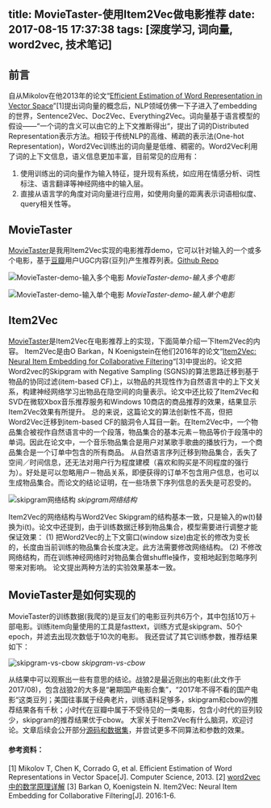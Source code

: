 title: MovieTaster-使用Item2Vec做电影推荐
date: 2017-08-15 17:37:38
tags: [深度学习, 词向量, word2vec, 技术笔记]
---

## 前言

自从Mikolov在他2013年的论文“[Efficient Estimation of Word Representation in Vector Space](https://arxiv.org/abs/1301.3781)”[1]提出词向量的概念后，NLP领域仿佛一下子进入了embedding的世界，Sentence2Vec、Doc2Vec、Everything2Vec。词向量基于语言模型的假设——“一个词的含义可以由它的上下文推断得出“，提出了词的Distributed Representation表示方法。相较于传统NLP的高维、稀疏的表示法(One-hot Representation)，Word2Vec训练出的词向量是低维、稠密的。Word2Vec利用了词的上下文信息，语义信息更加丰富，目前常见的应用有：
1. 使用训练出的词向量作为输入特征，提升现有系统，如应用在情感分析、词性标注、语言翻译等神经网络中的输入层。
2. 直接从语言学的角度对词向量进行应用，如使用向量的距离表示词语相似度、query相关性等。


## MovieTaster

[MovieTaster](https://movietaster.leanapp.cn/movies/)是我用Item2Vec实现的电影推荐demo，它可以针对输入的一个或多个电影，基于[豆瓣](https://www.douban.com/)用户UGC内容(豆列)产生推荐列表。[Github Repo](https://github.com/lujiaying/MovieTaster-Open)

![MovieTaster-demo-输入多个电影](http://7xkdra.com1.z0.glb.clouddn.com/image/blog/MovieTaster/movie_rec_multi.png)
*MovieTaster-demo-输入多个电影*

<!-- more -->

![MovieTaster-demo-输入单个电影](http://7xkdra.com1.z0.glb.clouddn.com/image/blog/MovieTaster/movie_rec_one.png)
*MovieTaster-demo-输入单个电影*


## Item2Vec

[MovieTaster](https://movietaster.leanapp.cn/movies/)是Item2Vec在电影推荐上的实现，下面简单介绍一下Item2Vec的内容。
Item2Vec是由O Barkan，N Koenigstein在他们2016年的论文“[Item2Vec: Neural Item Embedding for Collaborative Filtering](https://arxiv.org/abs/1603.04259)“[3]中提出的。论文把Word2vec的Skipgram with Negative Sampling (SGNS)的算法思路迁移到基于物品的协同过滤(item-based CF)上，以物品的共现性作为自然语言中的上下文关系，构建神经网络学习出物品在隐空间的向量表示。论文中还比较了Item2Vec和SVD在微软Xbox音乐推荐服务和Windows 10商店的商品推荐的效果，结果显示Item2Vec效果有所提升。
总的来说，这篇论文的算法创新性不高，但把Word2Vec迁移到item-based CF的脑洞令人耳目一新。在Item2Vec中，一个物品集合被视作自然语言中的一个段落，物品集合的基本元素－物品等价于段落中的单词。因此在论文中，一个音乐物品集合是用户对某歌手歌曲的播放行为，一个商品集合是一个订单中包含的所有商品。
从自然语言序列迁移到物品集合，丢失了空间／时间信息，还无法对用户行为程度建模（喜欢和购买是不同程度的强行为）。好处是可以忽略用户－物品关系，即便获得的订单不包含用户信息，也可以生成物品集合。而论文的结论证明，在一些场景下序列信息的丢失是可忍受的。

![skipgram网络结构](http://7xkdra.com1.z0.glb.clouddn.com/image/blog/MovieTaster/skipgram.png)
*skipgram网络结构*

Item2Vec的网络结构与Word2Vec Skipgram的结构基本一致，只是输入的w(t)替换为i(t)。论文中还提到，由于训练数据迁移到物品集合，模型需要进行调整才能保证效果：
(1) 把Word2Vec的上下文窗口(window size)由定长的修改为变长的，长度由当前训练的物品集合长度决定。此方法需要修改网络结构。
(2) 不修改网络结构，而在训练神经网络时对物品集合做shuffle操作，变相地起到忽略序列带来对影响。
论文提出两种方法的实验效果基本一致。


## MovieTaster是如何实现的

MovieTaster的训练数据(我爬的)是豆友们的电影豆列共6万个，其中包括10万＋部电影。训练item向量使用的工具是fasttext，训练方式是skipgram、50个epoch，并滤去出现次数低于10次的电影。
我还尝试了其它训练参数，推荐结果如下：

![skipgram-vs-cbow](http://7xkdra.com1.z0.glb.clouddn.com/image/blog/MovieTaster/skipgram-vs-cbow.png)
*skipgram-vs-cbow*

从结果中可以观察出一些有意思的结论。战狼2是最近刚出的电影(此文作于2017/08)，包含战狼2的大多是“暑期国产电影合集”，“2017年不得不看的国产电影“这类豆列；美国往事属于经典老片，训练语料足够多，skipgram和cbow的推荐结果各有千秋；小时代在豆瓣中属于不受待见的一类电影，包含小时代的豆列较少，skipgram的推荐结果优于cbow。
大家关于Item2Vec有什么脑洞，欢迎讨论。文章后续会公开部分[源码和数据集](https://github.com/lujiaying/MovieTaster-Open)，并尝试更多不同算法和参数的效果。


#### 参考资料：

[1] Mikolov T, Chen K, Corrado G, et al. Efficient Estimation of Word Representations in Vector Space[J]. Computer Science, 2013.
[2] [word2vec 中的数学原理详解](http://blog.csdn.net/itplus/article/details/37969519)
[3] Barkan O, Koenigstein N. Item2Vec: Neural Item Embedding for Collaborative Filtering[J]. 2016:1-6.
